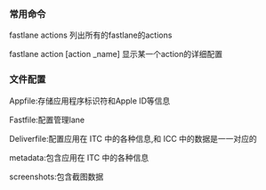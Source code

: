 ### 常用命令

fastlane actions 列出所有的fastlane的actions

fastlane action \[action \_name\] 显示某一个action的详细配置

### 文件配置

Appfile:存储应用程序标识符和Apple ID等信息

Fastfile:配置管理lane

Deliverfile:配置应用在 ITC 中的各种信息,和 ICC 中的数据是一一对应的

metadata:包含应用在 ITC 中的各种信息

screenshots:包含截图数据





